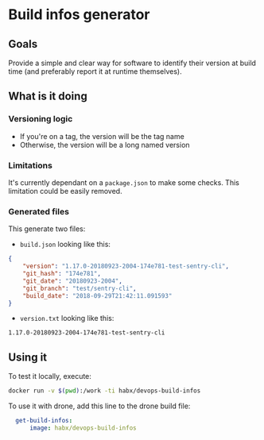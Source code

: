 # Build infos generator

## Goals
Provide a simple and clear way for software to identify their version at build time (and preferably report it at runtime themselves).

## What is it doing
### Versioning logic
- If you're on a tag, the version will be the tag name
- Otherwise, the version will be a long named version

### Limitations
It's currently dependant on a `package.json` to make some checks. This limitation could be easily removed.

### Generated files
This generate two files:

- `build.json` looking like this:
```json
{
    "version": "1.17.0-20180923-2004-174e781-test-sentry-cli",
    "git_hash": "174e781",
    "git_date": "20180923-2004",
    "git_branch": "test/sentry-cli",
    "build_date": "2018-09-29T21:42:11.091593"
}
```

- `version.txt` looking like this:
```
1.17.0-20180923-2004-174e781-test-sentry-cli
```

## Using it
To test it locally, execute:
```bash
docker run -v $(pwd):/work -ti habx/devops-build-infos
```

To use it with drone, add this line to the drone build file:
```yaml
  get-build-infos:
      image: habx/devops-build-infos
```
